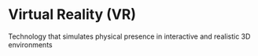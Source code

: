 # Virtual Reality (VR)

Technology that simulates physical presence in interactive and realistic 3D environments
